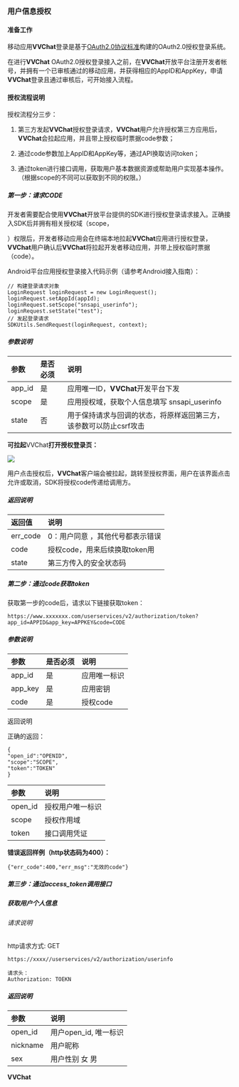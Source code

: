### 用户信息授权

#### 准备工作

移动应用**VVChat**登录是基于[OAuth2.0协议标准](http://oauth.net/2/)构建的OAuth2.0授权登录系统。

在进行**VVChat** OAuth2.0授权登录接入之前，在**VVChat**开放平台注册开发者帐号，并拥有一个已审核通过的移动应用，并获得相应的AppID和AppKey，申请**VVChat**登录且通过审核后，可开始接入流程。

#### 授权流程说明

授权流程分三步：

1. 第三方发起**VVChat**授权登录请求，**VVChat**用户允许授权第三方应用后，**VVChat**会拉起应用，并且带上授权临时票据code参数；

2. 通过code参数加上AppID和AppKey等，通过API换取访问token；

3. 通过token进行接口调用，获取用户基本数据资源或帮助用户实现基本操作。（根据scope的不同可以获取到不同的权限。）

##### 第一步：请求CODE

开发者需要配合使用**VVChat**开放平台提供的SDK进行授权登录请求接入。正确接入SDK后并拥有相关授权域（scope，

）权限后，开发者移动应用会在终端本地拉起**VVChat**应用进行授权登录，**VVChat**用户确认后**VVChat**将拉起开发者移动应用，并带上授权临时票据（code）。

Android平台应用授权登录接入代码示例（请参考Android接入指南）：

```
// 构建登录请求对象
LoginRequest loginRequest = new LoginRequest();
loginRequest.setAppId(appId);
loginRequest.setScope("snsapi_userinfo");
loginRequest.setState("test");
// 发起登录请求
SDKUtils.SendRequest(loginRequest, context);
```

##### 参数说明

| 参数 | 是否必须 | 说明 |
| :--- | :--- | :--- |
| app\_id | 是 | 应用唯一ID，**VVChat**开发平台下发 |
| scope | 是 | 应用授权域，获取个人信息填写 snsapi\_userinfo |
| state | 否 | 用于保持请求与回调的状态，将原样返回第三方，该参数可以防止csrf攻击 |

**可拉起**VVChat**打开授权登录页：**

![](/images/Screenshot_2018-01-04-20-40-13.png)

用户点击授权后，**VVChat**客户端会被拉起，跳转至授权界面，用户在该界面点击允许或取消，SDK将授权code传递给调用方。

##### 返回说明

| 返回值 | 说明 |
| :--- | :--- |
| err\_code | 0：用户同意  ，其他代号都表示错误 |
| code | 授权code，用来后续换取token用 |
| state | 第三方传入的安全状态码 |

##### 第二步：通过code获取token

获取第一步的code后，请求以下链接获取token：

```
https://www.xxxxxxx.com/userservices/v2/authorization/token?app_id=APPID&app_key=APPKEY&code=CODE
```

##### 参数说明

| 参数 | 是否必须 | 说明 |
| :--- | :--- | :--- |
| app\_id | 是 | 应用唯一标识 |
| app\_key | 是 | 应用密钥 |
| code | 是 | 授权code |

返回说明

正确的返回：

```
{ 
"open_id":"OPENID",  
"scope":"SCOPE",
"token":"TOKEN"
}
```

| 参数 | 说明 |
| :--- | :--- |
| open_id | 授权用户唯一标识 |
| scope | 授权作用域 |
| token | 接口调用凭证 |

**错误返回样例（http状态码为400）：**

```
{"err_code":400,"err_msg":"无效的code"}
```

##### 第三步：通过access_token调用接口

##### 获取用户个人信息 

###### 请求说明

http请求方式: GET

```
https://xxxx//userservices/v2/authorization/userinfo

请求头：
Authorization: TOEKN
```

##### 返回说明

| 参数 | 说明 |
| :--- | :--- |
| open\_id | 用户open\_id, 唯一标识 |
| nickname | 用户昵称 |
| sex | 用户性别  女  男 |



**VVChat**